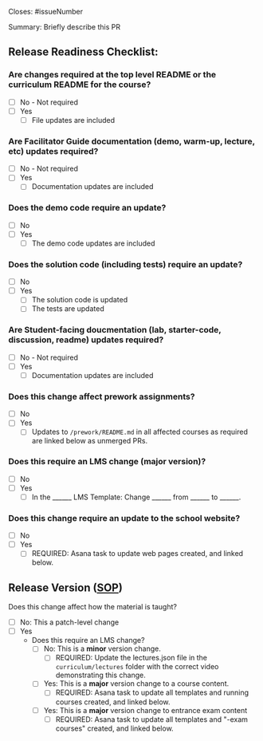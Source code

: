Closes: #issueNumber

Summary: Briefly describe this PR

## Release Readiness Checklist:

### Are changes required at the top level README or the curriculum README for the course?

- [ ] No - Not required
- [ ] Yes
   - [ ] File updates are included

### Are Facilitator Guide documentation (demo, warm-up, lecture, etc) updates required?

- [ ] No - Not required
- [ ] Yes
   - [ ] Documentation updates are included

### Does the demo code require an update?

- [ ] No
- [ ] Yes
  - [ ] The demo code updates are included

### Does the solution code (including tests) require an update?

- [ ] No
- [ ] Yes
  - [ ] The solution code is updated
  - [ ] The tests are updated

### Are Student-facing doucmentation (lab, starter-code, discussion, readme) updates required?

- [ ] No - Not required
- [ ] Yes
   - [ ] Documentation updates are included

### Does this change affect prework assignments?

- [ ] No
- [ ] Yes
  - [ ] Updates to `/prework/README.md` in all affected courses as required are linked below as unmerged PRs.

### Does this require an LMS change (major version)?

- [ ] No
- [ ] Yes
  - [ ] In the ______ LMS Template: Change ______ from ______ to ______.

### Does this change require an update to the school website?

- [ ] No
- [ ] Yes
  - [ ] REQUIRED: Asana task to update web pages created, and linked below.

## Release Version ([SOP](https://docs.google.com/document/d/1-uD-9rTuf2yIXX2MMke7T-0jTcN6aC07J6Po2tMNgUo/edit))

Does this change affect how the material is taught?

- [ ] No: This a patch-level change
- [ ] Yes
  - Does this require an LMS change?
    - [ ] No: This is a **minor** version change.
      - [ ] REQUIRED: Update the lectures.json file in the `curriculum/lectures` folder with the correct video demonstrating this change. 
    - [ ] Yes: This is a **major** version change to a course content. 
      - [ ] REQUIRED: Asana task to update all templates and running courses created, and linked below.
    - [ ] Yes: This is a **major** version change to entrance exam content
      - [ ] REQUIRED: Asana task to update all templates and "-exam courses" created, and linked below.
